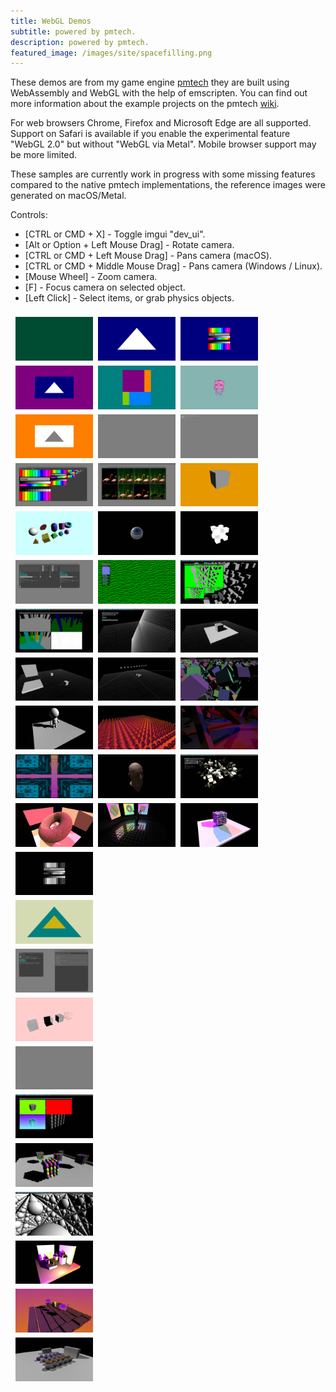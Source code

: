 ```yaml
---
title: WebGL Demos
subtitle: powered by pmtech.
description: powered by pmtech.
featured_image: /images/site/spacefilling.png
---
```


These demos are from my game engine [pmtech](https://github.com/polymonster/pmtech) they are built using WebAssembly and WebGL with the help of emscripten. You can find out more information about the example projects on the pmtech [wiki](https://github.com/polymonster/pmtech/wiki/Examples).

For web browsers Chrome, Firefox and Microsoft Edge are all supported. Support on Safari is available if you enable the experimental feature "WebGL 2.0" but without "WebGL via Metal". Mobile browser support may be more limited.

These samples are currently work in progress with some missing features compared to the native pmtech implementations, the reference images were generated on macOS/Metal.

Controls:
- [CTRL or CMD + X] - Toggle imgui "dev_ui".
- [Alt or Option + Left Mouse Drag] - Rotate camera.
- [CTRL or CMD + Left Mouse Drag] - Pans camera (macOS).
- [CTRL or CMD + Middle Mouse Drag] - Pans camera (Windows / Linux).
- [Mouse Wheel] -  Zoom camera.
- [F] - Focus camera on selected object.
- [Left Click] - Select items, or grab physics objects.

<style>
.row {
  display: flex;
  flex-wrap: wrap;
  padding: 0 4px;
}

/* Create four equal columns that sits next to each other */
.column {
  flex: 25%;
  max-width: 25%;
  padding: 0 4px;
}

.column img {
  margin-top: 8px;
  vertical-align: middle;
  width: 100%;
}

.pad {
  padding-top: 50px;
}
</style>
<p></p>
<p></p>

<div class="row">
  <div class="column">
    <a href="http://www.polymonster.co.uk/pmtech/examples/clear.html"><img src="/images/pmtech/thumbs/clear.jpg"></a>
    <a href="http://www.polymonster.co.uk/pmtech/examples/render_target.html"><img src="/images/pmtech/thumbs/render_target.jpg"></a>
    <a href="http://www.polymonster.co.uk/pmtech/examples/depth_texture.html"><img src="/images/pmtech/thumbs/depth_texture.jpg"></a>
    <a href="http://www.polymonster.co.uk/pmtech/examples/texture_formats.html"><img src="/images/pmtech/thumbs/texture_formats.jpg"></a>
    <a href="http://www.polymonster.co.uk/pmtech/examples/geometry_primitives.html"><img src="/images/pmtech/thumbs/geometry_primitives.jpg"></a>
    <a href="http://www.polymonster.co.uk/pmtech/examples/audio_player.html"><img src="/images/pmtech/thumbs/audio_player.jpg"></a>
    <a href="http://www.polymonster.co.uk/pmtech/examples/multiple_render_targets.html"><img src="/images/pmtech/thumbs/multiple_render_targets.jpg"></a>
    <a href="http://www.polymonster.co.uk/pmtech/examples/physics_constraints.html"><img src="/images/pmtech/thumbs/physics_constraints.jpg"></a>
    <a href="http://www.polymonster.co.uk/pmtech/examples/skinning.html"><img src="/images/pmtech/thumbs/skinning.jpg"></a>
    <a href="http://www.polymonster.co.uk/pmtech/examples/post_processing.html"><img src="/images/pmtech/thumbs/post_processing.jpg"></a>
    <a href="http://www.polymonster.co.uk/pmtech/examples/entities.html"><img src="/images/pmtech/thumbs/entities.jpg"></a>
  </div>
  <div class="column">
    <a href="http://www.polymonster.co.uk/pmtech/examples/basic_triangle.html"><img src="/images/pmtech/thumbs/basic_triangle.jpg"></a>
    <a href="http://www.polymonster.co.uk/pmtech/examples/buffer_multi_update.html"><img src="/images/pmtech/thumbs/buffer_multi_update.jpg"></a>
    <a href="http://www.polymonster.co.uk/pmtech/examples/debug_text.html"><img src="/images/pmtech/thumbs/debug_text.jpg"></a>
    <a href="http://www.polymonster.co.uk/pmtech/examples/blend_modes.html"><img src="/images/pmtech/thumbs/blend_modes.jpg"></a>
    <a href="http://www.polymonster.co.uk/pmtech/examples/cubemap.html"><img src="/images/pmtech/thumbs/cubemap.jpg"></a>
    <a href="http://www.polymonster.co.uk/pmtech/examples/shader_toy.html"><img src="/images/pmtech/thumbs/shader_toy.jpg"></a>
    <a href="http://www.polymonster.co.uk/pmtech/examples/maths_functions.html"><img src="/images/pmtech/thumbs/maths_functions.jpg"></a>
    <a href="http://www.polymonster.co.uk/pmtech/examples/complex_rigid_bodies.html"><img src="/images/pmtech/thumbs/complex_rigid_bodies.jpg"></a>
    <a href="http://www.polymonster.co.uk/pmtech/examples/vertex_stream_out.html"><img src="/images/pmtech/thumbs/vertex_stream_out.jpg"></a>
    <a href="http://www.polymonster.co.uk/pmtech/examples/sss.html"><img src="/images/pmtech/thumbs/sss.jpg"></a>
    <a href="http://www.polymonster.co.uk/pmtech/examples/area_lights.html"><img src="/images/pmtech/thumbs/area_lights.jpg"></a>
  </div>
  <div class="column">
    <a href="http://www.polymonster.co.uk/pmtech/examples/basic_texture.html"><img src="/images/pmtech/thumbs/basic_texture.jpg"></a>
    <a href="http://www.polymonster.co.uk/pmtech/examples/texture_array.html"><img src="/images/pmtech/thumbs/texture_array.jpg"></a>
    <a href="http://www.polymonster.co.uk/pmtech/examples/input_example.html"><img src="/images/pmtech/thumbs/input_example.jpg"></a>
    <a href="http://www.polymonster.co.uk/pmtech/examples/stencil_buffer.html"><img src="/images/pmtech/thumbs/stencil_buffer.jpg"></a>
    <a href="http://www.polymonster.co.uk/pmtech/examples/volume_texture.html"><img src="/images/pmtech/thumbs/volume_texture.jpg"></a>
    <a href="http://www.polymonster.co.uk/pmtech/examples/render_target_mip_maps.html"><img src="/images/pmtech/thumbs/render_target_mip_maps.jpg"></a>
    <a href="http://www.polymonster.co.uk/pmtech/examples/single_shadow.html"><img src="/images/pmtech/thumbs/single_shadow.jpg"></a>
    <a href="http://www.polymonster.co.uk/pmtech/examples/instancing.html"><img src="/images/pmtech/thumbs/instancing.jpg"></a>
    <a href="http://www.polymonster.co.uk/pmtech/examples/shadow_maps.html"><img src="/images/pmtech/thumbs/shadow_maps.jpg"></a>
    <a href="http://www.polymonster.co.uk/pmtech/examples/pmfx_renderer.html"><img src="/images/pmtech/thumbs/pmfx_renderer.jpg"></a>
    <a href="http://www.polymonster.co.uk/pmtech/examples/stencil_shadows.html"><img src="/images/pmtech/thumbs/stencil_shadows.jpg"></a>
  </div>
  <div class="column">
    <a href="http://www.polymonster.co.uk/pmtech/examples/basic_compute.html"><img src="/images/pmtech/thumbs/basic_compute.jpg"></a>
    <a href="http://www.polymonster.co.uk/pmtech/examples/depth_test.html"><img src="/images/pmtech/thumbs/depth_test.jpg"></a>
    <a href="http://www.polymonster.co.uk/pmtech/examples/imgui_example.html"><img src="/images/pmtech/thumbs/imgui_example.jpg"></a>
    <a href="http://www.polymonster.co.uk/pmtech/examples/rasterizer_state.html"><img src="/images/pmtech/thumbs/rasterizer_state.jpg"></a>
    <a href="http://www.polymonster.co.uk/pmtech/examples/play_sound.html"><img src="/images/pmtech/thumbs/play_sound.jpg"></a>
    <a href="http://www.polymonster.co.uk/pmtech/examples/msaa_resolve.html"><img src="/images/pmtech/thumbs/msaa_resolve.jpg"></a>
    <a href="http://www.polymonster.co.uk/pmtech/examples/rigid_body_primitives.html"><img src="/images/pmtech/thumbs/rigid_body_primitives.jpg"></a>
    <a href="http://www.polymonster.co.uk/pmtech/examples/cull_sort.html"><img src="/images/pmtech/thumbs/cull_sort.jpg"></a>
    <a href="http://www.polymonster.co.uk/pmtech/examples/sdf_shadow.html"><img src="/images/pmtech/thumbs/sdf_shadow.jpg"></a>
    <a href="http://www.polymonster.co.uk/pmtech/examples/dynamic_cubemap.html"><img src="/images/pmtech/thumbs/dynamic_cubemap.jpg"></a>
    <a href="http://www.polymonster.co.uk/pmtech/examples/global_illumination.html"><img src="/images/pmtech/thumbs/global_illumination.jpg"></a>
  </div>
</div>